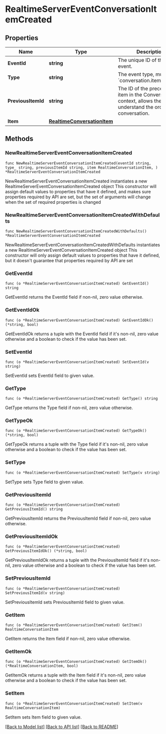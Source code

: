 # RealtimeServerEventConversationItemCreated

## Properties

Name | Type | Description | Notes
------------ | ------------- | ------------- | -------------
**EventId** | **string** | The unique ID of the server event. | 
**Type** | **string** | The event type, must be &#x60;conversation.item.created&#x60;. | 
**PreviousItemId** | **string** | The ID of the preceding item in the Conversation context, allows the client to understand the order of the conversation. | 
**Item** | [**RealtimeConversationItem**](RealtimeConversationItem.md) |  | 

## Methods

### NewRealtimeServerEventConversationItemCreated

`func NewRealtimeServerEventConversationItemCreated(eventId string, type_ string, previousItemId string, item RealtimeConversationItem, ) *RealtimeServerEventConversationItemCreated`

NewRealtimeServerEventConversationItemCreated instantiates a new RealtimeServerEventConversationItemCreated object
This constructor will assign default values to properties that have it defined,
and makes sure properties required by API are set, but the set of arguments
will change when the set of required properties is changed

### NewRealtimeServerEventConversationItemCreatedWithDefaults

`func NewRealtimeServerEventConversationItemCreatedWithDefaults() *RealtimeServerEventConversationItemCreated`

NewRealtimeServerEventConversationItemCreatedWithDefaults instantiates a new RealtimeServerEventConversationItemCreated object
This constructor will only assign default values to properties that have it defined,
but it doesn't guarantee that properties required by API are set

### GetEventId

`func (o *RealtimeServerEventConversationItemCreated) GetEventId() string`

GetEventId returns the EventId field if non-nil, zero value otherwise.

### GetEventIdOk

`func (o *RealtimeServerEventConversationItemCreated) GetEventIdOk() (*string, bool)`

GetEventIdOk returns a tuple with the EventId field if it's non-nil, zero value otherwise
and a boolean to check if the value has been set.

### SetEventId

`func (o *RealtimeServerEventConversationItemCreated) SetEventId(v string)`

SetEventId sets EventId field to given value.


### GetType

`func (o *RealtimeServerEventConversationItemCreated) GetType() string`

GetType returns the Type field if non-nil, zero value otherwise.

### GetTypeOk

`func (o *RealtimeServerEventConversationItemCreated) GetTypeOk() (*string, bool)`

GetTypeOk returns a tuple with the Type field if it's non-nil, zero value otherwise
and a boolean to check if the value has been set.

### SetType

`func (o *RealtimeServerEventConversationItemCreated) SetType(v string)`

SetType sets Type field to given value.


### GetPreviousItemId

`func (o *RealtimeServerEventConversationItemCreated) GetPreviousItemId() string`

GetPreviousItemId returns the PreviousItemId field if non-nil, zero value otherwise.

### GetPreviousItemIdOk

`func (o *RealtimeServerEventConversationItemCreated) GetPreviousItemIdOk() (*string, bool)`

GetPreviousItemIdOk returns a tuple with the PreviousItemId field if it's non-nil, zero value otherwise
and a boolean to check if the value has been set.

### SetPreviousItemId

`func (o *RealtimeServerEventConversationItemCreated) SetPreviousItemId(v string)`

SetPreviousItemId sets PreviousItemId field to given value.


### GetItem

`func (o *RealtimeServerEventConversationItemCreated) GetItem() RealtimeConversationItem`

GetItem returns the Item field if non-nil, zero value otherwise.

### GetItemOk

`func (o *RealtimeServerEventConversationItemCreated) GetItemOk() (*RealtimeConversationItem, bool)`

GetItemOk returns a tuple with the Item field if it's non-nil, zero value otherwise
and a boolean to check if the value has been set.

### SetItem

`func (o *RealtimeServerEventConversationItemCreated) SetItem(v RealtimeConversationItem)`

SetItem sets Item field to given value.



[[Back to Model list]](../README.md#documentation-for-models) [[Back to API list]](../README.md#documentation-for-api-endpoints) [[Back to README]](../README.md)


